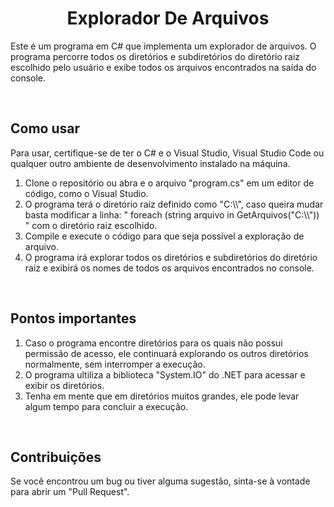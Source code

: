 <h1 align="center">Explorador De Arquivos</h1>
<p>  Este é um programa em C# que implementa um explorador de arquivos. O programa percorre todos os diretórios e subdiretórios do diretório raiz escolhido pelo usuário e exibe todos os arquivos encontrados na saída do console.</p>
<br>
<h2>Como usar</h2>
<p>  Para usar, certifique-se de ter o C# e o Visual Studio, Visual Studio Code ou qualquer outro ambiente de desenvolvimento instalado na máquina.</p>
<ol>
      <li>Clone o repositório ou abra e o arquivo "program.cs" em um editor de código, como o Visual Studio.</li>
      <li>O programa terá o diretório raiz definido como "C:\\", caso queira mudar basta modificar a linha: " foreach (string arquivo in GetArquivos("C:\\")) " com o diretório raiz escolhido.</li>
      <li>Compile e execute o código para que seja possível a exploração de arquivo.</li>
      <li>O programa irá explorar todos os diretórios e subdiretórios do diretório raiz e exibirá os nomes de todos os arquivos encontrados no console.</li> 
</ol>
<br>
<h2>Pontos importantes</h2>
<ol>
  <li>Caso o programa encontre diretórios para os quais não possui permissão de acesso, ele continuará explorando os outros diretórios 
      normalmente, sem interromper a execução.</li>
  <li>O programa ultiliza a biblioteca "System.IO" do .NET para acessar e exibir os diretórios.</li>
  <li>Tenha em mente que em diretórios muitos grandes, ele pode levar algum tempo para concluir a execução.</li>
</ol>
<br>
<h2>Contribuições</h2>
<p>  Se você encontrou um bug ou tiver alguma sugestão, sinta-se à vontade para abrir um "Pull Request".</p>
